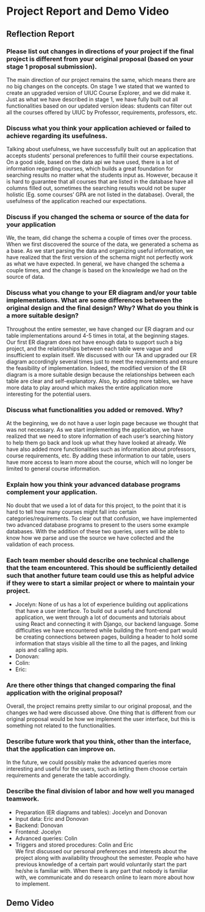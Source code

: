 # Project Report and Demo Video

## Reflection Report
### Please list out changes in directions of your project if the final project is different from your original proposal (based on your stage 1 proposal submission).
The main direction of our project remains the same, which means there are no big changes on the concepts. On stage 1 we stated that we wanted to create an upgraded version of UIUC Course Explorer, and we did make it. Just as what we have described in stage 1, we have fully built out all functionalities based on our updated version ideas: students can filter out all the courses offered by UIUC by Professor, requirements, professors, etc.

### Discuss what you think your application achieved or failed to achieve regarding its usefulness.
Talking about usefulness, we have successfully built out an application that accepts students’ personal preferences to fulfill their course expectations. On a good side, based on the data api we have used, there is a lot of information regarding courses, which builds a great foundation for searching results no matter what the students input as. However, because it is hard to guarantee that all courses that are listed in the database have all columns filled out, sometimes the searching results would not be super holistic (Eg. some courses’ GPA are not listed in the database). Overall, the usefulness of the application reached our expectations.

### Discuss if you changed the schema or source of the data for your application
We, the team, did change the schema a couple of times over the process. When we first discovered the source of the data, we generated a schema as a base. As we start parsing the data and organizing useful information, we have realized that the first version of the schema might not perfectly work as what we have expected. In general, we have changed the schema a couple times, and the change is based on the knowledge we had on the source of data.

### Discuss what you change to your ER diagram and/or your table implementations. What are some differences between the original design and the final design? Why? What do you think is a more suitable design? 
Throughout the entire semester, we have changed our ER diagram and our table implementations around 4-5 times in total, at the beginning stages. Our first ER diagram does not have enough data to support such a big project, and the relationships between each table were vague and insufficient to explain itself. We discussed with our TA and upgraded our ER diagram accordingly several times just to meet the requirements and ensure the feasibility of implementation. Indeed, the modified version of the ER diagram is a more suitable design because the relationships between each table are clear and self-explanatory. Also, by adding more tables, we have more data to play around which makes the entire application more interesting for the potential users.

### Discuss what functionalities you added or removed. Why?
At the beginning, we do not have a user login page because we thought that was not necessary. As we start implementing the application, we have realized that we need to store information of each user’s searching history to help them go back and look up what they have looked at already. We have also added more functionalities such as information about professors, course requirements, etc. By adding these information to our table, users have more access to learn more about the course, which will no longer be limited to general course information.

### Explain how you think your advanced database programs complement your application.
No doubt that we used a lot of data for this project, to the point that it is hard to tell how many courses might fall into certain categories/requirements. To clear out that confusion, we have implemented two advanced database programs to present to the users some example databases. With the addition of these two queries, users will be able to know how we parse and use the source we have collected and the validation of each process.

### Each team member should describe one technical challenge that the team encountered.  This should be sufficiently detailed such that another future team could use this as helpful advice if they were to start a similar project or where to maintain your project. 
- Jocelyn: None of us has a lot of experience building out applications that have a user interface. To build out a useful and functional application, we went through a lot of documents and tutorials about using React and connecting it with Django, our backend language. Some difficulties we have encountered while building the front-end part would be creating connections between pages, building a header to hold some information that stays visible all the time to all the pages, and linking apis and calling apis. 
- Donovan:
- Colin:
- Eric: 

### Are there other things that changed comparing the final application with the original proposal?
Overall, the project remains pretty similar to our original proposal, and the changes we had were discussed above. One thing that is different from our original proposal would be how we implement the user interface, but this is something not related to the functionalities.

### Describe future work that you think, other than the interface, that the application can improve on.
In the future, we could possibly make the advanced queries more interesting and useful for the users, such as letting them choose certain requirements and generate the table accordingly. 

### Describe the final division of labor and how well you managed teamwork. 
- Preparation (ER diagrams and tables): Jocelyn and Donovan
- Input data: Eric and Donovan
- Backend: Donovan
- Frontend: Jocelyn
- Advanced queries: Colin
- Triggers and stored procedures: Colin and Eric  
We first discussed our personal preferences and interests about the project along with availability throughout the semester. People who have previous knowledge of a certain part would voluntarily start the part he/she is familiar with. When there is any part that nobody is familiar with, we communicate and do research online to learn more about how to implement.

## Demo Video
